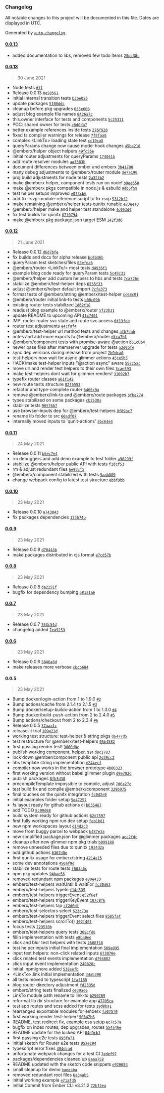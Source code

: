 ### Changelog

All notable changes to this project will be documented in this file. Dates are displayed in UTC.

Generated by [`auto-changelog`](https://github.com/CookPete/auto-changelog).

#### [0.0.13](https://github.com/izelnakri/emberx/compare/0.0.13...0.0.13)

- added documentation to libs, removed few todo items [`25dc38c`](https://github.com/izelnakri/emberx/commit/25dc38c5330a9bac0286721b95795fbf1f88dd96)

#### [0.0.13](https://github.com/izelnakri/emberx/compare/0.0.12...0.0.13)

> 30 June 2021

- Node tests [`#11`](https://github.com/izelnakri/emberx/pull/11)
- Release 0.0.13 [`0e58561`](https://github.com/izelnakri/emberx/commit/0e585612384f29dc0c00ce50f93aaf7c0b6ba358)
- initial internal transition tests [`b3be085`](https://github.com/izelnakri/emberx/commit/b3be08559db665b215998b60a868e4a4cd103831)
- update packages [`5100ddc`](https://github.com/izelnakri/emberx/commit/5100ddc020bea847801079c7f7df48635b05a319)
- cleanup before pkg upgrades [`035e606`](https://github.com/izelnakri/emberx/commit/035e60656f61ea2ddf70b6734d2de2cf044e2e2a)
- adjust blog example file names [`8426a7c`](https://github.com/izelnakri/emberx/commit/8426a7cfaffe3c8dae0b80af39029802235ef398)
- this.owner interface for tests and components [`5c25311`](https://github.com/izelnakri/emberx/commit/5c253110383f540439f1b69bf62ee6914571fde6)
- POC: shared owner for tests [`e8d0da7`](https://github.com/izelnakri/emberx/commit/e8d0da797bdd70a4c59cf3145c07526e77c4de24)
- better example references inside tests [`276f920`](https://github.com/izelnakri/emberx/commit/276f92050c502d6b1495d6f45a7d13bf5eacc233)
- fixed ts compiler warnings for release [`7f8faa8`](https://github.com/izelnakri/emberx/commit/7f8faa8598294c80d8031b179c088ac8da1f0020)
- complex &lt;LinkTo&gt; loading state test [`cc10ca8`](https://github.com/izelnakri/emberx/commit/cc10ca89d0b2d90455471f109bb7562326ac5ef0)
- queryParams change now cause model hook changes [`45ba218`](https://github.com/izelnakri/emberx/commit/45ba2185bfc277779631d10d5735d5e388c1a824)
- @emberx/helper object helpers [`49fc55e`](https://github.com/izelnakri/emberx/commit/49fc55ef3e335f85d0e64cc012f5d2e66ebd9138)
- initial router adjustments for queryParams [`174041b`](https://github.com/izelnakri/emberx/commit/174041b39a80ac98650f7f14c57630ddbd92ad61)
- add route resolver modules [`aaf583b`](https://github.com/izelnakri/emberx/commit/aaf583bfdb24c444b9af0518211c15722521add5)
- document differences between ember and emberx [`3b41788`](https://github.com/izelnakri/emberx/commit/3b4178896fef92ff2ae41b2a9a0b502ef58e9fae)
- many debug adjustments to @emberx/router module [`de7a190`](https://github.com/izelnakri/emberx/commit/de7a1905b9ad24996bcc27d44a70fd821e7c0f9d)
- proj build adjustments for node tests [`2a32fb2`](https://github.com/izelnakri/emberx/commit/2a32fb2f97143db4cfbfb794fffd7f0059b27743)
- make @emberx helper, component tests run on node! [`b0ee650`](https://github.com/izelnakri/emberx/commit/b0ee650fe5d5a99be62635ae3826fce36481cc2b)
- make @emberx pkgs compatible in node.js & esbuild [`9db5f59`](https://github.com/izelnakri/emberx/commit/9db5f59bf013b9a8bba7b1ecb903b6ce31d2e2df)
- test helper setups improved [`e073cb6`](https://github.com/izelnakri/emberx/commit/e073cb604a64e817ae3bd8974bd67a6d8c5dc4b0)
- add fix-rsvp-module-reference script to fix rsvp [`5312bf2`](https://github.com/izelnakri/emberx/commit/5312bf2165fca94171ef471a45cbbdca7041f8cc)
- make remaining @emberx/helper tests qunitx runable [`e23eea3`](https://github.com/izelnakri/emberx/commit/e23eea3bc4b797665b4dc565dea1270085383bdf)
- @emberx/helper make and helper test standalone [`4c063d0`](https://github.com/izelnakri/emberx/commit/4c063d0c85899b265df7799d37d0741586c4f3d1)
- fix test builds for qunitx [`67f0794`](https://github.com/izelnakri/emberx/commit/67f0794c13529da054490d277bc1b0cce52512bf)
- make @emberx pkg package.json target ESM [`142f3d6`](https://github.com/izelnakri/emberx/commit/142f3d66f09b67ca74493aa3a66841482b823365)

#### [0.0.12](https://github.com/izelnakri/emberx/compare/0.0.11...0.0.12)

> 21 June 2021

- Release 0.0.12 [`d6d7bfe`](https://github.com/izelnakri/emberx/commit/d6d7bfe7b0f7f9a822c68b422d62baef00eb8658)
- fix builds and docs for alpha release [`bc6b36b`](https://github.com/izelnakri/emberx/commit/bc6b36b57ef7c7ed8a4540ed4635581666c2bd23)
- queryParam test sketches/files [`88efea6`](https://github.com/izelnakri/emberx/commit/88efea6e65a2950dba3ae9335692a5a95e25b335)
- @emberx/router &lt;LinkTo/&gt; most tests [`d4936f1`](https://github.com/izelnakri/emberx/commit/d4936f190fce25c4163db52fccb976e9a8f0c333)
- example blog code ready for queryParam tests [`5c49c31`](https://github.com/izelnakri/emberx/commit/5c49c313f7fc9bf07202be93406801645ded1e53)
- @emberx/helper add custom helpers to hbs and tests [`7ca726c`](https://github.com/izelnakri/emberx/commit/7ca726c881c6c54d838feec293f3b722fdca2dea)
- stabilize @emberx/test-helper deps [`6555f33`](https://github.com/izelnakri/emberx/commit/6555f339970b0064a5abb0197dde3e8dc9d36198)
- adjust @emberx/helper default import [`7cfe373`](https://github.com/izelnakri/emberx/commit/7cfe3731b2add7f1236f0c8f3451644c7edae975)
- format tests of @emberx/string @emberx/test-helper [`cc68c01`](https://github.com/izelnakri/emberx/commit/cc68c016cb8ed74d4c49876d8d746b216cc12209)
- @emberx/router initial link-to tests [`b00c09b`](https://github.com/izelnakri/emberx/commit/b00c09b91e571333df361045ba4758ed7cb43135)
- existing router tests stabilized [`1d62f18`](https://github.com/izelnakri/emberx/commit/1d62f181d7a2ffa513a363898683ecca23963f5c)
- readjust blog example to @emberx/router [`5f23b21`](https://github.com/izelnakri/emberx/commit/5f23b216a63944737a2d8ee7e3f34a454cb28600)
- update README to upcoming API [`41c7401`](https://github.com/izelnakri/emberx/commit/41c74017f2bf82e74e4c86b50d60f0c277c8c48b)
- IMP: router router svc state and route svc access [`0f13feb`](https://github.com/izelnakri/emberx/commit/0f13feb1d8e62b44d2d332a0d16601b0a5516191)
- router test adjustments [`e4cf8f4`](https://github.com/izelnakri/emberx/commit/e4cf8f43ef2ea16f4df1fcaacb723843e3b70dbd)
- @emberx/test-helper url method tests and changes [`afb7dab`](https://github.com/izelnakri/emberx/commit/afb7dab2cb0dc66c3bc849765a2532b1982467ba)
- notes and add more exports to @emberx/router [`dfca7b1`](https://github.com/izelnakri/emberx/commit/dfca7b1e4c0203c592e38c57237ffd371de8f594)
- @emberx/component tests with promise-aware @action [`b51c0b4`](https://github.com/izelnakri/emberx/commit/b51c0b4c003a3cbd8953b7423c9bbeaf3362b518)
- newer base files after memserver upgrade for tests [`a2d0bfe`](https://github.com/izelnakri/emberx/commit/a2d0bfe906fabfb35ae5474334529262d8676c97)
- sync dep versions during release from project [`2b9dca0`](https://github.com/izelnakri/emberx/commit/2b9dca0978e8d7c0ff8f2dbd76747ea968af054e)
- test-helpers now wait for async glimmer actions [`45ce5b5`](https://github.com/izelnakri/emberx/commit/45ce5b5816a3dbf803eb01915e7256fb2c182398)
- HACK/make test-helper inputs "@action async" aware [`552c5ac`](https://github.com/izelnakri/emberx/commit/552c5acf8179b5ae10cd4e661075ed97ffe9a611)
- move url and render test helpers to their own files [`3cae393`](https://github.com/izelnakri/emberx/commit/3cae393706b3eb4ff7fd3ff13093a6a343bbbfef)
- make test-helpers dont wait for glimmer renders! [`31092b7`](https://github.com/izelnakri/emberx/commit/31092b7f3862ea14cdb767faa496925edc37c6d1)
- typefix router classes [`a61f142`](https://github.com/izelnakri/emberx/commit/a61f142676e080ddf67dd4b24b4ee0bd39c1fa0b)
- new route tests structure [`82f6553`](https://github.com/izelnakri/emberx/commit/82f6553bbf59c026f8901cc63b5e1e80a1f4e8b8)
- refactor and type-complete router [`6466c9a`](https://github.com/izelnakri/emberx/commit/6466c9a0d07db29384f20f156d06cedb190cb725)
- remove @emberx/link-to and @emberx/route packages [`bfbe774`](https://github.com/izelnakri/emberx/commit/bfbe774eb1ea7c27aba3650ff7a7be4df4afc0e4)
- types stabilized on some packages [`cb2530a`](https://github.com/izelnakri/emberx/commit/cb2530a4b842df18a96a9316c34e4bf093f19ebc)
- stabilize tests [`90576b7`](https://github.com/izelnakri/emberx/commit/90576b7bb88a913232a693dfd379b68faa9c2a51)
- use browser-inputs dep for @emberx/test-helpers [`8f89bc7`](https://github.com/izelnakri/emberx/commit/8f89bc703cea3a9a9352eb3b16b6cf56fc247879)
- rename lib folder to src [`60adf07`](https://github.com/izelnakri/emberx/commit/60adf07ec29a6f809d66894b1db514306ddc2f30)
- internally moved inputs to 'qunit-actions' [`3bc64e4`](https://github.com/izelnakri/emberx/commit/3bc64e4f7ce184c1106d2401602c0726f3283de1)

#### [0.0.11](https://github.com/izelnakri/emberx/compare/0.0.10...0.0.11)

> 24 May 2021

- Release 0.0.11 [`b6ec7e4`](https://github.com/izelnakri/emberx/commit/b6ec7e4fbdf5b65c55c4924071752c901bbca83d)
- rm debuggers and add deno example to test folder [`a98299f`](https://github.com/izelnakri/emberx/commit/a98299fa852bbb817cc5dc44946eb73cfc7c188b)
- stabilize @emberx/helper public API with tests [`f1dcf53`](https://github.com/izelnakri/emberx/commit/f1dcf530d7d4cc830611c931f8227c68c90487f6)
- rm & adjust redundant files [`6e93cf5`](https://github.com/izelnakri/emberx/commit/6e93cf56c6e1ef74beaff2907bcd686a0cfe7a48)
- @emberx/component stabilized with tests [`9aab889`](https://github.com/izelnakri/emberx/commit/9aab889ebe6c95b699ea6783c7c99e1483df8152)
- change webpack config to latest test structure [`ebbf9bb`](https://github.com/izelnakri/emberx/commit/ebbf9bb20b01cd421a78026d9ac9448f838a81a7)

#### [0.0.10](https://github.com/izelnakri/emberx/compare/0.0.9...0.0.10)

> 23 May 2021

- Release 0.0.10 [`a743843`](https://github.com/izelnakri/emberx/commit/a743843eaa5680babb116b497827ff82d88d4724)
- fix packages dependencies [`173b74b`](https://github.com/izelnakri/emberx/commit/173b74be4aa1ae590eeebbc76eab66e8b19e18d2)

#### [0.0.9](https://github.com/izelnakri/emberx/compare/0.0.8...0.0.9)

> 23 May 2021

- Release 0.0.9 [`d70443b`](https://github.com/izelnakri/emberx/commit/d70443baa6cc8f78fe494ac574c5808bcae48b19)
- make packages distributed in cjs format [`e7cd57b`](https://github.com/izelnakri/emberx/commit/e7cd57b5f6da6f50e91e698a3ed5b674d3f6409d)

#### [0.0.8](https://github.com/izelnakri/emberx/compare/0.0.7...0.0.8)

> 23 May 2021

- Release 0.0.8 [`da2251f`](https://github.com/izelnakri/emberx/commit/da2251f97b4548b26a1d4f78418f2caa337c73ce)
- bugfix for dependency bumping [`681a1a6`](https://github.com/izelnakri/emberx/commit/681a1a6508b0e5eedd4211b6aaa638edc9b58486)

#### [0.0.7](https://github.com/izelnakri/emberx/compare/0.0.6...0.0.7)

> 23 May 2021

- Release 0.0.7 [`763c54d`](https://github.com/izelnakri/emberx/commit/763c54dc6b5ea806849e488ed6442e4ee86a4913)
- changelog added [`7ea5259`](https://github.com/izelnakri/emberx/commit/7ea52590e466c394753b1e8bf5e4ce14b4ec1406)

#### [0.0.6](https://github.com/izelnakri/emberx/compare/0.0.5...0.0.6)

> 23 May 2021

- Release 0.0.6 [`5846a8d`](https://github.com/izelnakri/emberx/commit/5846a8dade0fbf2e0111de8e9b5be07c8053f58b)
- make releases more verbose [`cbcb684`](https://github.com/izelnakri/emberx/commit/cbcb6840da7b8d2871395767059c7a37ff16a903)

#### 0.0.5

> 23 May 2021

- Bump docker/login-action from 1 to 1.9.0 [`#2`](https://github.com/izelnakri/emberx/pull/2)
- Bump actions/cache from 2.1.4 to 2.1.5 [`#3`](https://github.com/izelnakri/emberx/pull/3)
- Bump docker/setup-buildx-action from 1 to 1.3.0 [`#4`](https://github.com/izelnakri/emberx/pull/4)
- Bump docker/build-push-action from 2 to 2.4.0 [`#5`](https://github.com/izelnakri/emberx/pull/5)
- Bump actions/checkout from 2 to 2.3.4 [`#6`](https://github.com/izelnakri/emberx/pull/6)
- Release 0.0.5 [`37aaa1c`](https://github.com/izelnakri/emberx/commit/37aaa1c1c338df43c4e4fbb651ac280c1ebc52c0)
- release-it trial [`109a21d`](https://github.com/izelnakri/emberx/commit/109a21dd2aab63bc7b7ae855a99c787daf601f97)
- working test structure: test-helper & string pkgs [`d6477d5`](https://github.com/izelnakri/emberx/commit/d6477d54736b82c0b3e6f2cdac2f950ebc3bdf49)
- test restructure for @emberx/test-helpers [`05b4582`](https://github.com/izelnakri/emberx/commit/05b45821e8db5f1ab4d95a6e15bcd8fcaaf90f54)
- first passing render test! [`9660d8c`](https://github.com/izelnakri/emberx/commit/9660d8cb0f647b21172e23c373f5e4840f4596c8)
- publish working component, helper, ssr [`d8c1783`](https://github.com/izelnakri/emberx/commit/d8c17832e3b53171a5cf8d6f90cfc44b2f2a7aaa)
- lock down @ember/component public api [`2d39cc2`](https://github.com/izelnakri/emberx/commit/2d39cc26b1f4574c1bc0f714263e29a32794c62a)
- hbs template string implementation [`e244ecf`](https://github.com/izelnakri/emberx/commit/e244ecf83ce2f46c1aa0ea6a3df18eb669d03e8b)
- compiler now works in the browser prototype [`4b00323`](https://github.com/izelnakri/emberx/commit/4b0032313e6bd0aba4bab639ee55229a95cba2b2)
- first working version without babel glimmer plugin [`d9e702d`](https://github.com/izelnakri/emberx/commit/d9e702d9e14420ef1b26f0fe79dd61e6c01a85a2)
- publish packages [`8fb3d38`](https://github.com/izelnakri/emberx/commit/8fb3d3816fc304227ebde740dd4b27f1fececd00)
- precompileTemplate impossible to compile, adjust [`706a27c`](https://github.com/izelnakri/emberx/commit/706a27ca1f10717edb99e50d1f1184b8f75d3478)
- test build fix and compile @emberx/component [`329b075`](https://github.com/izelnakri/emberx/commit/329b0756e7d4f63fef5b1a425c0cb7cf33832a34)
- final touches on the qunitx integration [`fc042e0`](https://github.com/izelnakri/emberx/commit/fc042e055a84206d2eb43700f97072fe7b8f82cd)
- initial examples folder setup [`5e47257`](https://github.com/izelnakri/emberx/commit/5e472570a5242fc5dbfe5463a77f84cf1efe6e37)
- fs layout ready for github actions ci [`b635487`](https://github.com/izelnakri/emberx/commit/b6354871f98e0bea7fb1440d9e80fa8bf7af3711)
- add TODO [`8c99d68`](https://github.com/izelnakri/emberx/commit/8c99d686e106461a6737be1125b97ccb56f9efd5)
- build system ready for github actions [`62d7597`](https://github.com/izelnakri/emberx/commit/62d759727a8331166fb2ca3b3fdac346dae3b927)
- first fully working npm run dev setup [`feb1b81`](https://github.com/izelnakri/emberx/commit/feb1b819a394e3f3e4ffa75056cdedeb0b58b03b)
- new npm workspaces layout [`d14d2c3`](https://github.com/izelnakri/emberx/commit/d14d2c3ac677081c8e3dce19c0b5ae48c08ce93d)
- move from buggy parcel to webpack [`b487e3a`](https://github.com/izelnakri/emberx/commit/b487e3a4186d72e62a56a4a14d1fb3c5099beb55)
- new simplified package.json for @glimmer packages [`acc2fdc`](https://github.com/izelnakri/emberx/commit/acc2fdc010b846a8bae0dd3ee3a56685f8e4702e)
- cleanup after new glimmer npm pkg trials [`b899188`](https://github.com/izelnakri/emberx/commit/b8991880e2f50fc546fbb0b2b0dca4f4c4051d49)
- remove unneeded files due to qunitx [`1934d2a`](https://github.com/izelnakri/emberx/commit/1934d2ae08ef86c9872dcf24ec5ec97dd52c9879)
- add github actions [`6367d0e`](https://github.com/izelnakri/emberx/commit/6367d0e853341a5ffe37d0c51a3bd9fa2b67ab33)
- first qunitx usage for emberx/string [`4214a15`](https://github.com/izelnakri/emberx/commit/4214a15bde7834d82832206f748a90cabc4e9d30)
- some dev annotations [`450af9d`](https://github.com/izelnakri/emberx/commit/450af9d9ed45875c581a15d6b2be81038c4f9db1)
- stabilize tests for route tests [`f603a6c`](https://github.com/izelnakri/emberx/commit/f603a6c8643d13facef78c4c73542074238b8f26)
- npm pkg updates [`94bac56`](https://github.com/izelnakri/emberx/commit/94bac56c7b93f73ffdb422f2cd05a573625e4bfe)
- removed redundant npm packages [`e80e433`](https://github.com/izelnakri/emberx/commit/e80e433fcfc97ddf260d60c29b374b0f2db469d2)
- emberx/test-helpers waitUntil & waitFor [`fc30d63`](https://github.com/izelnakri/emberx/commit/fc30d6304d9a1e6268555dbf6221a6b47225ee5d)
- emberx/test-helpers typeIn [`f14d535`](https://github.com/izelnakri/emberx/commit/f14d535462cc5cb618b60fd9cfb7f4cead44c518)
- emberx/test-helpers triggerEvent [`e52f6ef`](https://github.com/izelnakri/emberx/commit/e52f6efdc68d069653f55e67d389a476133c5058)
- emberx/test-helpers triggerKeyEvent [`107c8f6`](https://github.com/izelnakri/emberx/commit/107c8f6600e3b3374d49e2d7f3a09a4e20326a5b)
- emberx/test-helpers tap [`cf2d0df`](https://github.com/izelnakri/emberx/commit/cf2d0df2e6ee4f11e56a52f2602edad1cf889e1c)
- emberx/test-selectors select [`623c73a`](https://github.com/izelnakri/emberx/commit/623c73a3ee9011793c1656719f8e9e885fdbe45e)
- emberx/test-helpers triggerEvent select files [`8585faf`](https://github.com/izelnakri/emberx/commit/8585fafc5c7efce2b4a3a94a13734648e72777ca)
- emberx/test-helpers scrollTo() [`102f40f`](https://github.com/izelnakri/emberx/commit/102f40fb3775e5a6001a26c5b8d264e6afe41927)
- focus tests [`723538b`](https://github.com/izelnakri/emberx/commit/723538b11fa9f81209d91baf9b118535875a9bcf)
- emberx/test-helpers query tests [`309cfd0`](https://github.com/izelnakri/emberx/commit/309cfd0413ad181e77673550e9fce74753c5ce75)
- fillIn implementation with tests [`e8ba0ed`](https://github.com/izelnakri/emberx/commit/e8ba0ed49cd5777a7582c8111b7e4908783fca9b)
- click and blur test helpers with tests [`2600f18`](https://github.com/izelnakri/emberx/commit/2600f1835427023828915b4dd6a60c4a8a1e9cf2)
- test helper inputs initial final implementation [`509e095`](https://github.com/izelnakri/emberx/commit/509e095a51a6a99fa5745ffb8a92f7c675c5e3f3)
- input test helpers: non-click related inputs [`673870e`](https://github.com/izelnakri/emberx/commit/673870e313776c2dc54834eb9e4bd5f6bb2db7e9)
- click related test events implementation [`d794882`](https://github.com/izelnakri/emberx/commit/d7948824b8ed577353984650d27199bdbb14f617)
- click input event implementation [`240828c`](https://github.com/izelnakri/emberx/commit/240828c51500e0696b018cdf9cfa0be4d430ed85)
- initial .npmignore added [`538eefb`](https://github.com/izelnakri/emberx/commit/538eefbbebd89134ef8830e3aa55987f3164d299)
- &lt;LinkTo&gt;.link initial implementation [`34ab398`](https://github.com/izelnakri/emberx/commit/34ab3984a94c98673f398f0b051bd4db6f8ea0d0)
- all tests moved to typescript [`1faf185`](https://github.com/izelnakri/emberx/commit/1faf1851d988cabdbc26d8c96dbd8220a40cea0a)
- blog router directory adjustment [`fd2335d`](https://github.com/izelnakri/emberx/commit/fd2335d9f1638d26e5c2e6bbba154eb7e301351d)
- emberx/string tests finalized [`ce30ad6`](https://github.com/izelnakri/emberx/commit/ce30ad648de2e0e52605568d3703e2e756e65651)
- LinkTo module path rename to link-to [`b290789`](https://github.com/izelnakri/emberx/commit/b29078900012979c8ec5c49c2004cd56792c4ea7)
- reformat lib dir structure for example app [`47705ca`](https://github.com/izelnakri/emberx/commit/47705ca4c6586f430c51b27a15644fb4cdcc480f)
- test app routes and scss added for tests [`19d8ba1`](https://github.com/izelnakri/emberx/commit/19d8ba1b5f94df61836063d8b96170d2f393c311)
- rearranged exportable modules for emberx [`fa075f9`](https://github.com/izelnakri/emberx/commit/fa075f97a38f2a5a23d1b2672afed89c8da84f9a)
- first working render test-helper! [`50347b6`](https://github.com/izelnakri/emberx/commit/50347b63d1f04e5647ed8bc3ed5fbcee53d84e73)
- README, test redirect fix, example css setup [`ec7c57a`](https://github.com/izelnakri/emberx/commit/ec7c57a3a6d81b8f75b744fd8841afd3f7817113)
- bugfix on index routes, dep upgrades, routes [`554a46e`](https://github.com/izelnakri/emberx/commit/554a46e2acfb0e70429e54ecf6ca33a2dc9cca60)
- README update for the locked API [`84d9cb1`](https://github.com/izelnakri/emberx/commit/84d9cb10818c58361576dfac7ee3d2b6d25c7a7e)
- first passing e2e tests [`893fa71`](https://github.com/izelnakri/emberx/commit/893fa71b4464aec34bd09eb99eee1c36d1ef137f)
- initial sketch for Router e2e tests [`05aec94`](https://github.com/izelnakri/emberx/commit/05aec94e8a5dacb30ca5bf1a6c6a107be04d5075)
- typescript error fixes [`404dcad`](https://github.com/izelnakri/emberx/commit/404dcadd01dc1eb392eabe20beea308293c77467)
- unfortunate webpack changes for a test CI [`7edef97`](https://github.com/izelnakri/emberx/commit/7edef9715a99b58bd1e0c18c90787f22c4b19647)
- packages/dependencies cleaned up [`8aaa758`](https://github.com/izelnakri/emberx/commit/8aaa7587b1e6b8b702338279f226fa0fb38b5d68)
- README updated with the sketch code snippets [`e926654`](https://github.com/izelnakri/emberx/commit/e9266548e726898e0b702a91d133af1b8ceabf1e)
- small cleanup for demo [`baeeaba`](https://github.com/izelnakri/emberx/commit/baeeabaf73597fd0e43a6214e5e453924ead04fc)
- removed redundant root files [`6a34ab5`](https://github.com/izelnakri/emberx/commit/6a34ab5c1b6824a480fe1dfa13ac0898370bbb84)
- initial working example [`e71afd5`](https://github.com/izelnakri/emberx/commit/e71afd5a57cce06c78652efb924fa1acea492137)
- Initial Commit from Ember CLI v3.21.2 [`72bf2ea`](https://github.com/izelnakri/emberx/commit/72bf2ea842af237298c92de443ff13e1e95eef9d)

